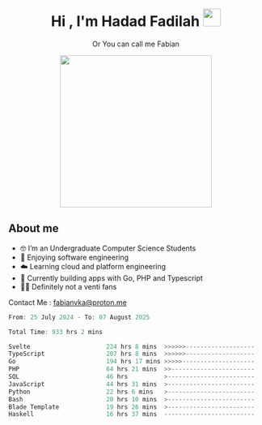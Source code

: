 <h1 align="center">Hi , I'm Hadad Fadilah  <img src="https://media.giphy.com/media/hvRJCLFzcasrR4ia7z/giphy.gif" width="35" ></h1>
<p align="center"><span>Or You can call me <span style="font: bold">Fabian</span></p>
<p align="center">
<img src="https://media.tenor.com/78dNivDemDAAAAAi/speech-bubble-venti.gif" width="300"/>    
</p>

##  About me
- 🤓 I’m an Undergraduate Computer Science Students
- 🍰 Enjoying software engineering
- ☁️ Learning cloud and platform engineering
- 🧰 Currently building apps with Go, PHP and Typescript 
- 🏃‍♂️ Definitely not a venti fans

Contact Me : fabianvka@proton.me

<!--START_SECTION:waka-->

```go
From: 25 July 2024 - To: 07 August 2025

Total Time: 933 hrs 2 mins

Svelte                     224 hrs 8 mins  >>>>>>-------------------   23.84 %
TypeScript                 207 hrs 8 mins  >>>>>>-------------------   22.03 %
Go                         194 hrs 17 mins >>>>>--------------------   20.66 %
PHP                        64 hrs 21 mins  >>-----------------------   06.84 %
SQL                        46 hrs          >------------------------   04.89 %
JavaScript                 44 hrs 31 mins  >------------------------   04.74 %
Python                     22 hrs 6 mins   >------------------------   02.35 %
Bash                       20 hrs 10 mins  >------------------------   02.15 %
Blade Template             19 hrs 26 mins  >------------------------   02.07 %
Haskell                    16 hrs 37 mins  -------------------------   01.77 %
```

<!--END_SECTION:waka-->




<!--
**Fadil-Tao/Fadil-Tao** is a ✨ _special_ ✨ repository because its `README.md` (this file) appears on your GitHub profile.


